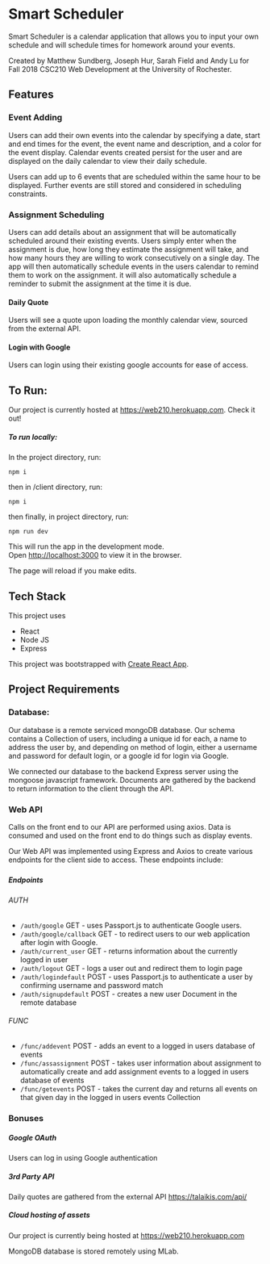 # Smart Scheduler

Smart Scheduler is a calendar application that allows you to input your own schedule and will schedule times for homework around your events. 

Created by Matthew Sundberg, Joseph Hur, Sarah Field and Andy Lu for Fall 2018 CSC210 Web Development at the University of Rochester.

###

## Features

### Event Adding

Users can add their own events into the calendar by specifying a date, start and end times for the event, the event name and description, and a color for the event display. Calendar events created persist for the user and are displayed on the daily calendar to view their daily schedule. 

Users can add up to 6 events that are scheduled within the same hour to be displayed. Further events are still stored and considered in scheduling constraints. 

### Assignment Scheduling

Users can add details about an assignment that will be automatically scheduled around their existing events. Users simply enter when the assignment is due, how long they estimate the assignment will take, and how many hours they are willing to work consecutively on a single day. The app will then automatically schedule events in the users calendar to remind them to work on the assignment. it will also automatically schedule a reminder to submit the assignment at the time it is due. 

#### Daily Quote

Users will see a quote upon loading the monthly calendar view, sourced from the external API.

#### Login with Google

Users can login using their existing google accounts for ease of access.

### 

## To Run:

Our project is currently hosted at https://web210.herokuapp.com. Check it out!

##### To run locally:
In the project directory, run:

`npm i`

then in /client directory, run:

`npm i`

then finally, in project directory, run:

`npm run dev`

This will run the app in the development mode.<br>
Open [http://localhost:3000](http://localhost:3000) to view it in the browser.

The page will reload if you make edits.<br>

###

## Tech Stack

This project uses 

- React
- Node JS
- Express

This project was bootstrapped with [Create React App](https://github.com/facebook/create-react-app).

###

###

###

## Project Requirements

### Database:

Our database is a remote serviced mongoDB database. Our schema contains a Collection of users, including a unique id for each, a name to address the user by, and depending on method of login, either a username and password for default login, or a google id for login via Google. 

We connected our database to the backend Express server using the mongoose javascript framework. Documents are gathered by the backend to return information to the client through the API.

### Web API

Calls on the front end to our API are performed using axios. Data is consumed and used on the front end to do things such as display events.

Our Web API was implemented using Express and Axios to create various endpoints for the client side to access. These endpoints include:

###

##### Endpoints
###### AUTH

- `/auth/google` GET - uses Passport.js to authenticate Google users.
- `/auth/google/callback` GET - to redirect users to our web application after login with Google.
- `/auth/current_user` GET - returns information about the currently logged in user
- `/auth/logout` GET - logs a user out and redirect them to login page
- `/auth/logindefault` POST - uses Passport.js to authenticate a user by confirming username and password match
- `/auth/signupdefault` POST - creates a new user Document in the remote database

###### FUNC

- `/func/addevent` POST - adds an event to a logged in users database of events
- `/func/assassignment` POST - takes user information about assignment to automatically create and add assignment events to a logged in users database of events
- `/func/getevents` POST - takes the current day and returns all events on that given day in the logged in users events Collection

###

###

### Bonuses

##### Google OAuth

Users can log in using Google authentication

##### 3rd Party API

Daily quotes are gathered from the external API https://talaikis.com/api/

##### Cloud hosting of assets

Our project is currently being hosted at https://web210.herokuapp.com

MongoDB database is stored remotely using MLab.

